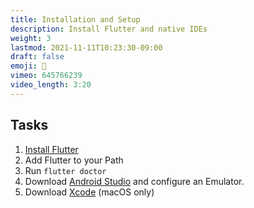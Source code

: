 ```yaml
---
title: Installation and Setup
description: Install Flutter and native IDEs
weight: 3
lastmod: 2021-11-11T10:23:30-09:00
draft: false
emoji: 💾
vimeo: 645766239
video_length: 3:20
---
```


## Tasks

1. [Install Flutter](https://flutter.dev/docs/get-started/install)
1. Add Flutter to your Path 
1. Run `flutter doctor`
1. Download [Android Studio](https://developer.android.com/studio) and configure an Emulator.
1. Download [Xcode](https://developer.apple.com/xcode/) (macOS only)
